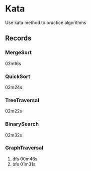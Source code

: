 # Kata
Use kata method to practice algorithms

## Records
### MergeSort
03m16s
### QuickSort
02m24s
### TreeTraversal
02m22s
### BinarySearch
02m32s
### GraphTraversal
1. dfs 00m46s
1. bfs 01m31s
